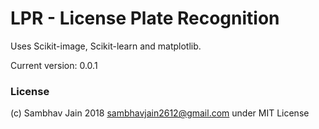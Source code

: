 # LPR - License Plate Recognition

Uses Scikit-image, Scikit-learn and matplotlib.

Current version: 0.0.1

### License

(c) Sambhav Jain 2018 sambhavjain2612@gmail.com under MIT License
